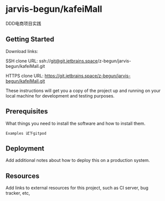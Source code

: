 # jarvis-begun/kafeiMall

DDD电商项目实践

## Getting Started

Download links:

SSH clone URL: ssh://git@git.jetbrains.space/z-begun/jarvis-begun/kafeiMall.git

HTTPS clone URL: https://git.jetbrains.space/z-begun/jarvis-begun/kafeiMall.git



These instructions will get you a copy of the project up and running on your local machine for development and testing purposes.

## Prerequisites

What things you need to install the software and how to install them.

```
Examples 试下gitpod
```

## Deployment

Add additional notes about how to deploy this on a production system.

## Resources

Add links to external resources for this project, such as CI server, bug tracker, etc,
